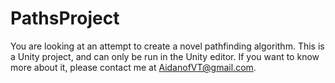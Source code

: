 # PathsProject

You are looking at an attempt to create a novel pathfinding algorithm.
This is a Unity project, and can only be run in the Unity editor.
If you want to know more about it, please contact me at AidanofVT@gmail.com.
